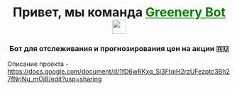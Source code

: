 <h1 align="center">Привет, мы команда <a href="https://docs.google.com/document/d/1fD6wRKxq_Si3FtqiH2rzUFezptc3Bh27fNriNu_mOj8/edit?usp=sharing" target="_blank" style="color: green;">Greenery Bot</a> <img src="https://github.com/blackcater/blackcater/raw/main/images/Hi.gif" height="32"/></h1>
<h3 align="center">Бот для отслеживания и прогнозирования цен на акции 🇷🇺</h3>

Описание проекта - https://docs.google.com/document/d/1fD6wRKxq_Si3FtqiH2rzUFezptc3Bh27fNriNu_mOj8/edit?usp=sharing

